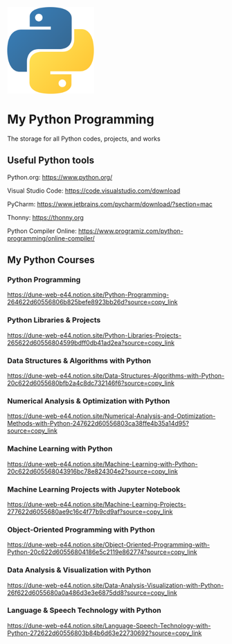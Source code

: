 <img src="./Python-logo-notext.svg.png" alt="Python Logo" width="200"/>

# My Python Programming
The storage for all Python codes, projects, and works

## Useful Python tools

Python.org: https://www.python.org/

Visual Studio Code: https://code.visualstudio.com/download

PyCharm: https://www.jetbrains.com/pycharm/download/?section=mac

Thonny: https://thonny.org

Python Compiler Online: https://www.programiz.com/python-programming/online-compiler/

## My Python Courses

### Python Programming

https://dune-web-e44.notion.site/Python-Programming-264622d60556806b825befe8923bb26d?source=copy_link

### Python Libraries & Projects

https://dune-web-e44.notion.site/Python-Libraries-Projects-265622d60556804599bdff0db41ad2ea?source=copy_link

### Data Structures & Algorithms with Python

https://dune-web-e44.notion.site/Data-Structures-Algorithms-with-Python-20c622d6055680bfb2a4c8dc732146f6?source=copy_link

### Numerical Analysis & Optimization with Python

https://dune-web-e44.notion.site/Numerical-Analysis-and-Optimization-Methods-with-Python-247622d60556803ca38ffe4b35a14d95?source=copy_link

### Machine Learning with Python

https://dune-web-e44.notion.site/Machine-Learning-with-Python-20c622d605568043916bc78e824304e2?source=copy_link

### Machine Learning Projects with Jupyter Notebook

https://dune-web-e44.notion.site/Machine-Learning-Projects-277622d6055680ae9c16c4f77b9cd9af?source=copy_link

### Object-Oriented Programming with Python

https://dune-web-e44.notion.site/Object-Oriented-Programming-with-Python-20c622d60556804186e5c2119e862774?source=copy_link

### Data Analysis & Visualization with Python

https://dune-web-e44.notion.site/Data-Analysis-Visualization-with-Python-26f622d6055680a0a486d3e3e6875dd8?source=copy_link

### Language & Speech Technology with Python
https://dune-web-e44.notion.site/Language-Speech-Technology-with-Python-272622d60556803b84b6d63e22730692?source=copy_link
